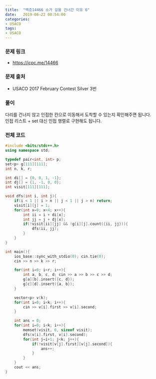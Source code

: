 ```yaml
---
title:  "백준14466 소가 길을 건너간 이유 6"
date:   2019-06-22 00:54:00
categories:
- USACO
tags:
- USACO
---
```


### 문제 링크
* https://icpc.me/14466

### 문제 출처
* USACO 2017 February Contest Silver 3번

### 풀이
다리를 건너지 않고 인접한 칸으로 이동해서 도착할 수 있는지 확인해주면 됩니다.<br>
인접 리스트 + set 대신 인접 행렬로 구현해도 됩니다.

### 전체 코드
```cpp
#include <bits/stdc++.h>
using namespace std;

typedef pair<int, int> p;
set<p> g[111][111];
int n, k, r;

int di[] = {0, 0, 1, -1};
int dj[] = {1, -1, 0, 0};
int visit[111][111];

void dfs(int i, int j){
	if(i < 1 || i > n || j < 1 || j > n) return;
	visit[i][j] = 1;
	for(int x=0; x<4; x++){
		int ii = i + di[x];
		int jj = j + dj[x];
		if(!visit[ii][jj] && !g[i][j].count({ii, jj})){
			dfs(ii, jj);
		}
	}
}

int main(){
	ios_base::sync_with_stdio(0); cin.tie(0);
	cin >> n >> k >> r;

	for(int i=0; i<r; i++){
		int a, b, c, d; cin >> a >> b >> c >> d;
		g[a][b].insert({c, d});
		g[c][d].insert({a, b});
	}

	vector<p> v(k);
	for(int i=0; i<k; i++){
		cin >> v[i].first >> v[i].second;
	}

	int ans = 0;
	for(int i=0; i<k; i++){
		memset(visit, 0, sizeof visit);
		dfs(v[i].first, v[i].second);
		for(int j=i+1; j<k; j++){
			if(!visit[v[j].first][v[j].second]){
				ans++;
			}
		}
	}
	cout << ans;
}
```

